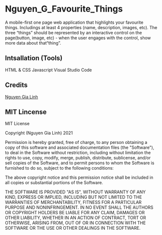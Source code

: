 # Nguyen_G_Favourite_Things
A mobile-first one page web application that highlights your favourite things. Includings at least 4 properties (name, description, images, etc). The three “things” should be represented by an interactive control on the page(button, image, etc) - when the user engages with the control, show more data about that“thing”.

## Intsallation (Tools)
HTML & CSS
Javascript
Visual Studio Code

## Credits

[Nguyen Gia Linh](https://github.com/Ery205275)

## MIT Lincense
MIT License

Copyright (Nguyen Gia Linh) 2021 

Permission is hereby granted, free of charge, to any person obtaining a copy
of this software and associated documentation files (the "Software"), to deal
in the Software without restriction, including without limitation the rights
to use, copy, modify, merge, publish, distribute, sublicense, and/or sell
copies of the Software, and to permit persons to whom the Software is
furnished to do so, subject to the following conditions:

The above copyright notice and this permission notice shall be included in all
copies or substantial portions of the Software.

THE SOFTWARE IS PROVIDED "AS IS", WITHOUT WARRANTY OF ANY KIND, EXPRESS OR
IMPLIED, INCLUDING BUT NOT LIMITED TO THE WARRANTIES OF MERCHANTABILITY,
FITNESS FOR A PARTICULAR PURPOSE AND NONINFRINGEMENT. IN NO EVENT SHALL THE
AUTHORS OR COPYRIGHT HOLDERS BE LIABLE FOR ANY CLAIM, DAMAGES OR OTHER
LIABILITY, WHETHER IN AN ACTION OF CONTRACT, TORT OR OTHERWISE, ARISING FROM,
OUT OF OR IN CONNECTION WITH THE SOFTWARE OR THE USE OR OTHER DEALINGS IN THE
SOFTWARE.
